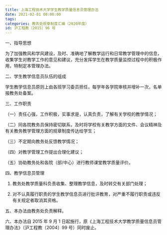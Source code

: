 ```yaml
---
title: 上海工程技术大学学生教学质量信息员管理办法
date: 2021-02-01 00:00:00
tags: 
categories: 教务处规章制度汇编（2020年度）
id: 沪工程教〔2015〕96 号
---
```


一、指导思想

为了加强教风和学风建设，及时、准确地了解教学运行和日常教学管理中的信息，收集学生对教学工作的意见和建议，充分发挥学生在教学质量监控过程中的积极作用，特制定本管理办法。

二、学生教学信息员队伍的组成

学生教学信息员原则上由各班学习委员担任，每学年各学院审核并增补一次，名单报教务处备案。

三、工作职责

（一）责任心强，工作积极，实事求是，认真负责，了解有关学校的教学情况；

（二）同各院教务员保持密切联系，及时将学校有关教学方面的文件、会议精神及有关教务教学管理方面的规章制度传达给学生；

（三）不定期向教务处反馈教学情况；

（四）对教学管理工作提出合理化建议；

（五）协助教务处和各院（部/中心）进行教师课堂教学质量评价。

四、教学信息员管理

1. 教务处教学质量科负责收集、整理教学信息，及时转交有关部门处理；

2. 对不认真履行职责的学生教学信息员进行批评教育，对严重不履行职责或违反有关规定者取消其资格。

五、本办法由教务处负责解释。

六、本办法自 2015 年 9 月 1 日起施行，原《上海工程技术大学教学质量信息员管理办法》（沪工程教〔2004〕99 号）同时废止。
